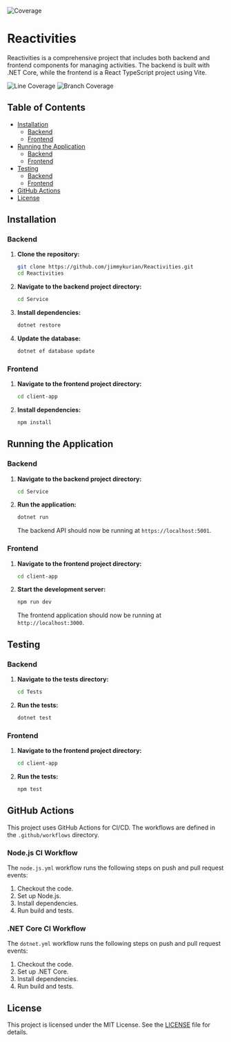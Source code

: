![Coverage](./coverage-report/badge_linecoverage.svg)

# Reactivities

Reactivities is a comprehensive project that includes both backend and frontend components for managing activities. The backend is built with .NET Core, while the frontend is a React TypeScript project using Vite.

![Line Coverage](https://github.com/jimmykurian/Reactivities/raw/main/coverage-report/badge_linecoverage.svg)
![Branch Coverage](https://github.com/jimmykurian/Reactivities/raw/main/coverage-report/badge_branchcoverage.svg)

## Table of Contents

- [Installation](#installation)
  - [Backend](#backend)
  - [Frontend](#frontend)
- [Running the Application](#running-the-application)
  - [Backend](#backend-1)
  - [Frontend](#frontend-1)
- [Testing](#testing)
  - [Backend](#backend-2)
  - [Frontend](#frontend-2)
- [GitHub Actions](#github-actions)
- [License](#license)

## Installation

### Backend

1. **Clone the repository:**

    ```sh
    git clone https://github.com/jimmykurian/Reactivities.git
    cd Reactivities
    ```

2. **Navigate to the backend project directory:**

    ```sh
    cd Service
    ```

3. **Install dependencies:**

    ```sh
    dotnet restore
    ```

4. **Update the database:**

    ```sh
    dotnet ef database update
    ```

### Frontend

1. **Navigate to the frontend project directory:**

    ```sh
    cd client-app
    ```

2. **Install dependencies:**

    ```sh
    npm install
    ```

## Running the Application

### Backend

1. **Navigate to the backend project directory:**

    ```sh
    cd Service
    ```

2. **Run the application:**

    ```sh
    dotnet run
    ```

    The backend API should now be running at `https://localhost:5001`.

### Frontend

1. **Navigate to the frontend project directory:**

    ```sh
    cd client-app
    ```

2. **Start the development server:**

    ```sh
    npm run dev
    ```

    The frontend application should now be running at `http://localhost:3000`.

## Testing

### Backend

1. **Navigate to the tests directory:**

    ```sh
    cd Tests
    ```

2. **Run the tests:**

    ```sh
    dotnet test
    ```

### Frontend

1. **Navigate to the frontend project directory:**

    ```sh
    cd client-app
    ```

2. **Run the tests:**

    ```sh
    npm test
    ```

## GitHub Actions

This project uses GitHub Actions for CI/CD. The workflows are defined in the `.github/workflows` directory.

### Node.js CI Workflow

The `node.js.yml` workflow runs the following steps on push and pull request events:

1. Checkout the code.
2. Set up Node.js.
3. Install dependencies.
4. Run build and tests.

### .NET Core CI Workflow

The `dotnet.yml` workflow runs the following steps on push and pull request events:

1. Checkout the code.
2. Set up .NET Core.
3. Install dependencies.
4. Run build and tests.

## License

This project is licensed under the MIT License. See the [LICENSE](LICENSE) file for details.
